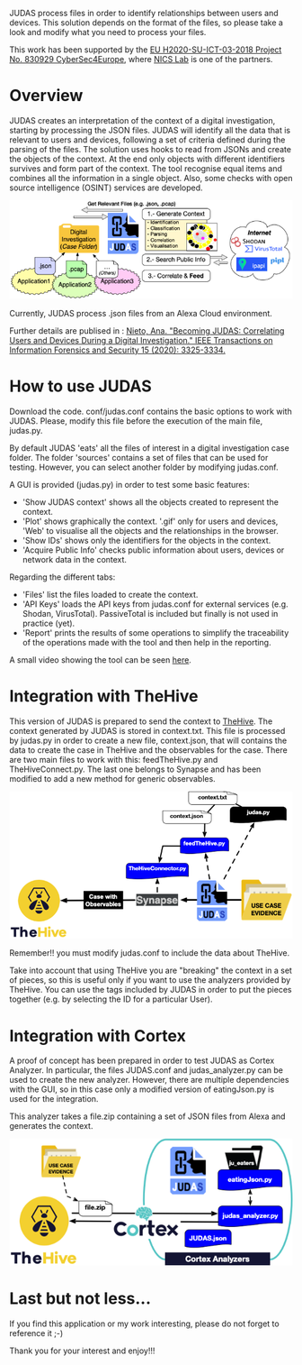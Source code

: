 JUDAS process files in order to identify relationships between users and devices. This solution depends on the format 
of the files, so please take a look and modify what you need to process your files.

This work has been supported by the [EU H2020-SU-ICT-03-2018 Project No. 830929 CyberSec4Europe](cybersec4europe.eu), where [NICS Lab](https://www.nics.uma.es) is one of the partners.

# Overview

JUDAS creates an interpretation of the context of a digital investigation, starting by processing the JSON files.
JUDAS will identify all the data that is relevant to users and devices, following a set of criteria defined during the 
parsing of the files.
The solution uses hooks to read from JSONs and create the objects of the context. At the end only objects with different
identifiers survives and form part of the context. The tool recognise equal items and combines all the information in
a single object. Also, some checks with open source intelligence (OSINT) services are developed.

![](docs/img/judas.png)

Currently, JUDAS process .json files from an Alexa Cloud environment. 

Further details are publised in : 
[Nieto, Ana. "Becoming JUDAS: Correlating Users and Devices During a Digital Investigation." 
IEEE Transactions on Information Forensics and Security 15 (2020): 3325-3334.](https://www.nics.uma.es/biblio/citekey/judas2020)


# How to use JUDAS

Download the code. conf/judas.conf contains the basic options to work with JUDAS. Please, modify this file before 
the execution of the main file, judas.py.  

By default JUDAS 'eats' all the files of interest in a digital investigation case folder. The folder 'sources' contains
a set of files that can be used for testing. However, you can select another folder by modifying judas.conf.

A GUI is provided (judas.py) in order to test some basic features:
   * 'Show JUDAS context' shows all the objects created to represent the context.
   * 'Plot' shows graphically the context. '.gif' only for users and devices, 'Web' to visualise all the objects and the
   relationships in the browser.
   * 'Show IDs' shows only the identifiers for the objects in the context.
   * 'Acquire Public Info' checks public information about users, devices or network data in the context.

Regarding the different tabs:
   * 'Files' list the files loaded to create the context.
   * 'API Keys' loads the API keys from judas.conf for external services (e.g. Shodan, VirusTotal).
PassiveTotal is included but finally is not used in practice (yet).
   * 'Report' prints the results of some operations to simplify the traceability of the operations made with the
tool and then help in the reporting.

A small video showing the tool can be seen [here](NOTYET).

# Integration with TheHive

This version of JUDAS is prepared to send the context to [TheHive](https://thehive-project.org/). The context generated 
by JUDAS is stored in context.txt. This file is processed by judas.py in order to create a new file, context.json, that 
will contains the data to create the case in TheHive and the observables for the case. 
There are two main files to work with this: feedTheHive.py and TheHiveConnect.py. The last one belongs to Synapse and 
has been modified to add a new method for generic observables. 

![](docs/img/judas-thehive.png)

Remember!! you must modify judas.conf to include the data about TheHive. 

Take into account that using TheHive you are "breaking" the context in a set of pieces, so this is useful only if you 
want to use the analyzers provided by TheHive. You can use the tags included by JUDAS in order to put the pieces 
together (e.g. by selecting the ID for a particular User).

# Integration with Cortex

A proof of concept has been prepared in order to test JUDAS as Cortex Analyzer. In particular, the files JUDAS.conf and 
judas_analyzer.py can be used to create the new analyzer. However, there are multiple dependencies with the GUI, so in 
this case only a modified version of eatingJson.py is used for the integration.

This analyzer takes a file.zip containing a set of JSON files from Alexa and generates the context. 

![](docs/img/cortex-judas.png)

# Last but not less... 

If you find this application or my work interesting, please do not forget to reference it ;-) 

Thank you for your interest and enjoy!!!

